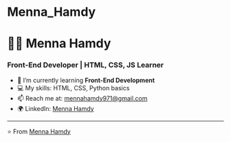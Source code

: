 # Menna_Hamdy
# 👩‍💻 Menna Hamdy
### Front-End Developer | HTML, CSS, JS Learner

- 🌱 I’m currently learning **Front-End Development**
- 💻 My skills: HTML, CSS, Python basics
- 📫 Reach me at: mennahamdy971@gmail.com
- 🌍 LinkedIn: [Menna Hamdy](https://www.linkedin.com/in/menna-hamdy-)

---
⭐️ From [Menna Hamdy](https://github.com/menna-hamdy)
